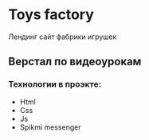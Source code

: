 # Toys factory
Лендинг сайт фабрики игрушек
## Верстал по видеоурокам
### Технологии в проэкте:
- Html
- Css
- Js
- Spikmi messenger
